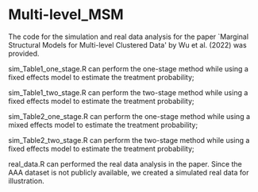# Multi-level_MSM

The code for the simulation and real data analysis for the paper `Marginal Structural Models for Multi-level Clustered Data' by Wu et al. (2022) was provided.

sim_Table1_one_stage.R can perform the one-stage method while using a fixed effects model to estimate the treatment probability;

sim_Table1_two_stage.R can perform the two-stage method while using a fixed effects model to estimate the treatment probability;

sim_Table2_one_stage.R can perform the one-stage method while using a mixed effects model to estimate the treatment probability;

sim_Table2_two_stage.R can perform the two-stage method while using a fixed effects model to estimate the treatment probability;

real_data.R can performed the real data analysis in the paper. Since the AAA dataset is not publicly available, we created a simulated real data for illustration.
